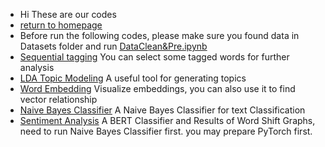 - Hi These are our codes
- [return to homepage](https://github.com/ronineume/X-NLP-Project)
- Before run the following codes, please make sure you found data in Datasets folder and run [DataClean&Pre.ipynb](https://github.com/ronineume/X-NLP-Project/blob/main/Data_preparation/DataClean%26Pre.ipynb)
- [Sequential tagging](https://github.com/ronineume/X-NLP-Project/blob/main/Codes/SeqTagging.ipynb) You can select some tagged words for further analysis
- [LDA Topic Modeling](https://github.com/ronineume/X-NLP-Project/blob/main/Codes/LDAModel.ipynb) A useful tool for generating topics
- [Word Embedding](https://github.com/ronineume/X-NLP-Project/blob/main/Codes/SemanticVec.ipynb) Visualize embeddings, you can also use it to find vector relationship
- [Naive Bayes Classifier](https://github.com/ronineume/X-NLP-Project/blob/main/Codes/Bayes.ipynb) A Naive Bayes Classifier for text Classification
- [Sentiment Analysis](https://github.com/ronineume/X-NLP-Project/blob/main/Codes/Sentiment.ipynb) A BERT Classifier and Results of Word Shift Graphs, need to run Naive Bayes Classifier first.
you may prepare PyTorch first.
